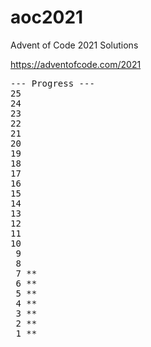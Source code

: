 # aoc2021

Advent of Code 2021 Solutions

https://adventofcode.com/2021
<pre>
--- Progress ---
25 
24 
23 
22 
21 
20 
19 
18 
17 
16 
15 
14 
13 
12 
11 
10 
 9 
 8 
 7 **
 6 **
 5 **
 4 **
 3 **
 2 **
 1 **
</pre>
